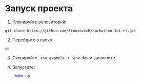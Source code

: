 
# Запуск проекта
1. Клонируйте репозиторий:
```
git clone https://github.com/linuxovich/hackathon-lct-rt.git 
```

2. Перейдите в папку

```
cd 
```

3. Скопируйте `.env.example` → `.env.dev` и заполните

4. Запустите:
   ```bash
    make up
    ```
